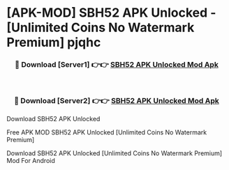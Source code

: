 # [APK-MOD] SBH52 APK Unlocked - [Unlimited Coins No Watermark Premium] pjqhc



<div align="center">
<h3>🔴 Download [Server1] 👉👉 <a href="https://momento.my/?title=SBH52_APK_Unlocked">SBH52 APK Unlocked Mod Apk</a></h3><br>

<h3>🔴 Download [Server2] 👉👉 <a href="https://momento.my/?title=SBH52_APK_Unlocked">SBH52 APK Unlocked Mod Apk</a></h3>
</div>



Download SBH52 APK Unlocked 

Free APK MOD SBH52 APK Unlocked [Unlimited Coins No Watermark Premium]

Download SBH52 APK Unlocked [Unlimited Coins No Watermark Premium] Mod For Android
